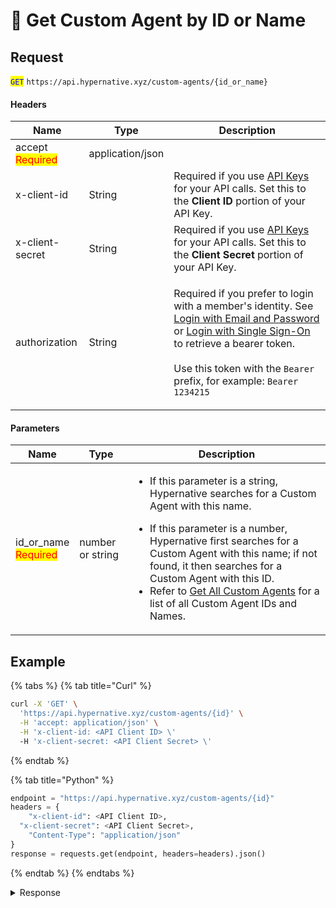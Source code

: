 # 🔵 Get Custom Agent by ID or Name

## Request

<mark style="color:blue;">`GET`</mark> `https://api.hypernative.xyz/custom-agents/{id_or_name}`

#### Headers

| Name                                     | Type             | Description                                                                                                                                                                                                                                                                                                                                             |
| ---------------------------------------- | ---------------- | ------------------------------------------------------------------------------------------------------------------------------------------------------------------------------------------------------------------------------------------------------------------------------------------------------------------------------------------------------- |
| accept<br /><mark style="color:red;">Required</mark> | application/json |                                                                                                                                                                                                                                                                                                                                                         |
| x-client-id                              | String           | Required if you use [API Keys](../account/api-keys.md) for your API calls. Set this to the **Client ID** portion of your API Key.                                                                                                                                                                                                                       |
| x-client-secret                          | String           | Required if you use [API Keys](../account/api-keys.md) for your API calls. Set this to the **Client Secret** portion of your API Key.                                                                                                                                                                                                                   |
| authorization                            | String           | <p>Required if you prefer to login with a member's identity. See <a href="../account/login.md">Login with Email and Password</a> or <a href="../account/login-with-single-sign-on.md">Login with Single Sign-On</a> to retrieve a bearer token.<br><br>Use this token with the <code>Bearer</code> prefix, for example: <code>Bearer 1234215</code></p> |

#### Parameters

| Name                                           | Type             | Description                                                                                                                                                                                                                                                                                                                                                                                                         |
| ---------------------------------------------- | ---------------- | ------------------------------------------------------------------------------------------------------------------------------------------------------------------------------------------------------------------------------------------------------------------------------------------------------------------------------------------------------------------------------------------------------------------- |
| id\_or\_name<br /><mark style="color:red;">Required</mark> | number or string | <ul><li>If this parameter is a string, Hypernative searches for a Custom Agent with this name.</li></ul><ul><li>If this parameter is a number, Hypernative first searches for a Custom Agent with this name; if not found, it then searches for a Custom Agent with this ID.</li><li>Refer to <a href="custom-agent-retrieval.md">Get All Custom Agents</a> for a list of all Custom Agent IDs and Names.</li></ul> |

## Example

{% tabs %}
{% tab title="Curl" %}
```bash
curl -X 'GET' \
  'https://api.hypernative.xyz/custom-agents/{id}' \
  -H 'accept: application/json' \
  -H 'x-client-id: <API Client ID> \'
  -H 'x-client-secret: <API Client Secret> \'
```
{% endtab %}

{% tab title="Python" %}
```python
endpoint = "https://api.hypernative.xyz/custom-agents/{id}"
headers = {
    "x-client-id": <API Client ID>,
  "x-client-secret": <API Client Secret>,
    "Content-Type": "application/json"
}
response = requests.get(endpoint, headers=headers).json()
```
{% endtab %}
{% endtabs %}

<details>

<summary>Response</summary>

```json

            {
                "id": 215,
                "agentName": "functionCallDetection",
                "agentType": "functionCallDetection",
                "severity": "Medium",
                "muteDuration": 0,
                "delay": 600,
                "rule": {
                    "chain": "ethereum",
                    "ruleString": "On Ethereum: when function pausePoolSwaps() of 0x29..eB3D is called",
                    "chainDisplayName": "Ethereum",
                    "monitoredAddress": "0x29193cea25068542a3745de8e976b6c40158eb3d",
                    "monitoredFunction": "pausePoolSwaps()",
                    "monitoredAddressAlias": "0x29..eB3D"
                },
                "createdAt": "2023-05-29T13:22:03.689Z",
                "updatedAt": "2023-09-26T18:22:03.993Z",
                "state": "enabled",
                "createdBy": "LB",
                "createdByUserId": 8,
                "alertPolicies": [
                    {
                        "id": 794,
                        "channelsConfigurations": [],
                        "remindersConfigurations": [],
                        "categories": [],
                        "severities": [],
                        "typeIds": [],
                        "involvementTypes": []
                    }
                ],
                "alertsTagsStats": [
                    {
                        "count": 0,
                        "name": "All"
                    },
                    {
                        "count": 0,
                        "name": "Read"
                    },
                    {
                        "count": 0,
                        "name": "Unread"
                    },
                    {
                        "count": 0,
                        "name": "Important"
                    },
                    {
                        "count": 0,
                        "name": "Dismissed"
                    }
                ],
                "securitySuits": [
                    {
                        "id": 79,
                        "name": "Test1"
                    }
                ]
            }
```

</details>
